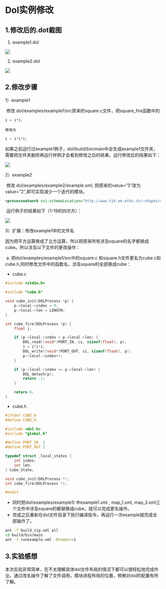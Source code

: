 # Dol实例修改

## 1.修改后的.dot截图

1)  example1.dol

![](http://p1.bpimg.com/567571/b587cce336723a44.png)

2) example2.dol

![](http://p1.bpimg.com/567571/8379dc99b1176623.png)

## 2.修改步骤

1）example1

​	修改 dol/examples/example1/src原来的square.c文件，把square_fire函数中的

```c
i = i*i;
```

 	修改为

```c
i = i*i*i;
```

​	如果之前运行过example1例子，dol/build/bin/main中会生成example1文件夹，需要把文件夹删除再运行样例才会看到修改之后的结果。运行修改后的结果如下：

![](http://p1.bpimg.com/567571/735ecb4d74c9674d.png)

2）example2

​	修改 dol/examples/example2/example.xml, 把原来的value=“3”改为value="2",即可实现减少一个迭代的模块。

```xml
<processnetwork xsi:schemaLocation="http://www.tik.ee.ethz.ch/~shapes/schema/PROCESSNETWORK http://www.tik.ee.ethz.ch/~shapes/schema/processnetwork.xsd" name="example2"><variable value="2" name="N"/>
```

​	运行例子的结果如下（1-19的四次方）：

![](http://p1.bpimg.com/567571/982c941fe0855dfc.png)

3）扩展：修改example1中的文件名

​	因为把平方运算换成了立方运算，所以把原来所有涉及square的名字都换成cube。所以涉及以下文件的更改操作：

​	a. 把dol/examples/example1/src中的square.c 和square.h文件更名为cube.c和cube.h,同时修改文件中的函数名，涉及square的全部换成cube：

- cube.c

```c
#include <stdio.h>

#include "cube.h"

void cube_init(DOLProcess *p) {
    p->local->index = 0;
    p->local->len = LENGTH;
}

int cube_fire(DOLProcess *p) {
    float i;

    if (p->local->index < p->local->len) {
        DOL_read((void*)PORT_IN, &i, sizeof(float), p);
        i = i*i*i;
        DOL_write((void*)PORT_OUT, &i, sizeof(float), p);
        p->local->index++;
    }

    if (p->local->index >= p->local->len) {
        DOL_detach(p);
        return -1;
    }

    return 0;
}
```

- cube.h

```c
#ifndef CUBE_H
#define CUBE_H

#include <dol.h>
#include "global.h"

#define PORT_IN  1
#define PORT_OUT 2

typedef struct _local_states {
    int index;
    int len;
} Cube_State;

void cube_init(DOLProcess *);
int cube_fire(DOLProcess *);

#endif
```



- 同时把dol/examples/example1/ 中example1.xml , map\_1.xml,  map\_3.xml三个文件中涉及square的都替换成cube，就可以完成更名操作。
- 完成之后重新在dol文件目录下执行编译指令，再运行一次example就完成全部操作了。

```sh
ant -f build_zip.xml all
cd build/bin/main
ant -f runexample.xml -Dnumber=1
```



## 3.实验感想

​	本次实验非常简单，在不太理解具体dol文件布局的情况下都可以很轻松地完成作业。通过改名操作了解了文件调用，模块进程布局的位置，稍微对dol的配置有所了解。